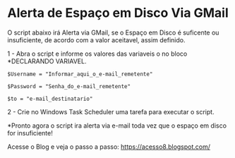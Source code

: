 # Alerta de Espaço em Disco Via GMail

O script abaixo irá Alerta via GMail, se o Espaço em Disco é suficente ou insuficiente, de acordo com a valor aceitavel, assim definido.

1 - Abra o script e informe os valores das variaveis o no bloco *DECLARANDO VARIAVEL. 

    $Username = "Informar_aqui_o_e-mail_remetente"

    $Password = "Senha_do_e-mail_remetente"

    $to = "e-mail_destinatario"

2 - Crie no Windows Task Scheduler uma tarefa para executar o script. 

*Pronto agora o script ira alerta via e-mail toda vez que o espaço em disco for insuficiente!

Acesse o Blog e veja o passo a passo: 
https://acesso8.blogspot.com/
